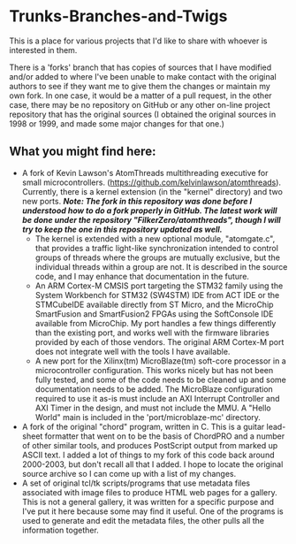 # Trunks-Branches-and-Twigs
This is a place for various projects that I'd like to share with whoever is interested in them.

There is a 'forks' branch that has copies of sources that I have modified and/or added to where I've been unable to make contact with the original authors to see if they want me to give them the changes or maintain my own fork.  In one case, it would be a matter of a pull request, in the other case, there may be no repository on GitHub or any other on-line project repository that has the original sources (I obtained the original sources in 1998 or 1999, and made some major changes for that one.)

## What you might find here:
* A fork of Kevin Lawson's AtomThreads multithreading executive for small microcontrollers.  (https://github.com/kelvinlawson/atomthreads).  Currently, there is a kernel extension (in the "kernel" directory) and two new ports. ***Note: The fork in this repository was done before I understood how to do a fork properly in GitHub.  The latest work will be done under the repository "FilkerZero/atomthreads", though I will try to keep the one in this repository updated as well.***
  * The kernel is extended with a new optional module, "atomgate.c", that provides a traffic light-like synchronization intended to control groups of threads where the groups are mutually exclusive, but the individual threads within a group are not. It is described in the source code, and I may enhance that documentation in the future.
  * An ARM Cortex-M CMSIS port targeting the STM32 family using the System Workbench for STM32 (SW4STM) IDE from ACT IDE or the STMCubeIDE available directly from ST Micro, and the MicroChip SmartFusion and SmartFusion2 FPGAs using the SoftConsole IDE available from MicroChip. My port handles a few things differently than the existing port, and works well with the firmware libraries provided by each of those vendors.  The original ARM Cortex-M port does not integrate well with the tools I have available.
  * A new port for the Xilinx(tm) MicroBlaze(tm) soft-core processor in a microcontroller configuration. This works nicely but has not been fully tested, and some of the code needs to be cleaned up and some documentation needs to be added.  The MicroBlaze configuration required to use it as-is must include an AXI Interrupt Controller and AXI Timer in the design, and must not include the MMU. A "Hello World" main is included in the 'port/microblaze-mc' directory.
* A fork of the original "chord" program, written in C.  This is a guitar lead-sheet formatter that went on to be the basis of ChordPRO and a number of other similar tools, and produces PostScript output from marked up ASCII text.  I added a lot of things to my fork of this code back around 2000-2003, but don't recall all that I added.  I hope to locate the original source archive so I can come up with a list of my changes.
* A set of original tcl/tk scripts/programs that use metadata files associated with image files to produce HTML web pages for a gallery.  This is not a general gallery, it was written for a specific purpose and I've put it here because some may find it useful. One of the programs is used to generate and edit the metadata files, the other pulls all the information together.
